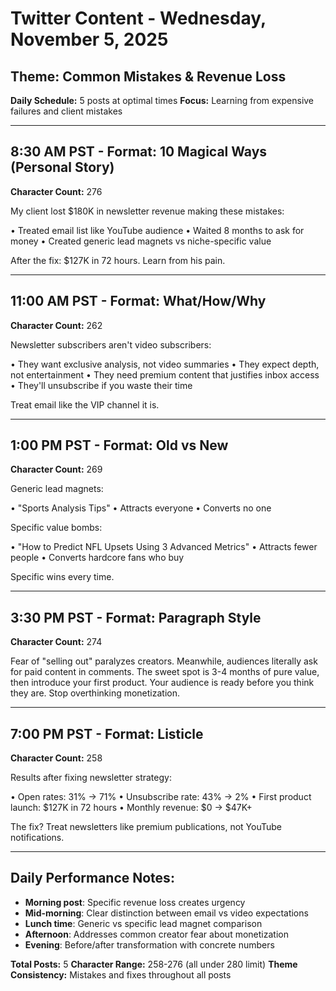 # Twitter Content - Wednesday, November 5, 2025
## Theme: Common Mistakes & Revenue Loss

**Daily Schedule:** 5 posts at optimal times
**Focus:** Learning from expensive failures and client mistakes

---

## 8:30 AM PST - Format: 10 Magical Ways (Personal Story)
**Character Count:** 276

My client lost $180K in newsletter revenue making these mistakes:

• Treated email list like YouTube audience
• Waited 8 months to ask for money
• Created generic lead magnets vs niche-specific value

After the fix: $127K in 72 hours. Learn from his pain.

---

## 11:00 AM PST - Format: What/How/Why
**Character Count:** 262

Newsletter subscribers aren't video subscribers:

• They want exclusive analysis, not video summaries
• They expect depth, not entertainment
• They need premium content that justifies inbox access
• They'll unsubscribe if you waste their time

Treat email like the VIP channel it is.

---

## 1:00 PM PST - Format: Old vs New
**Character Count:** 269

Generic lead magnets:

• "Sports Analysis Tips"
• Attracts everyone
• Converts no one

Specific value bombs:

• "How to Predict NFL Upsets Using 3 Advanced Metrics"
• Attracts fewer people
• Converts hardcore fans who buy

Specific wins every time.

---

## 3:30 PM PST - Format: Paragraph Style
**Character Count:** 274

Fear of "selling out" paralyzes creators. Meanwhile, audiences literally ask for paid content in comments. The sweet spot is 3-4 months of pure value, then introduce your first product. Your audience is ready before you think they are. Stop overthinking monetization.

---

## 7:00 PM PST - Format: Listicle
**Character Count:** 258

Results after fixing newsletter strategy:

• Open rates: 31% → 71%
• Unsubscribe rate: 43% → 2%
• First product launch: $127K in 72 hours
• Monthly revenue: $0 → $47K+

The fix? Treat newsletters like premium publications, not YouTube notifications.

---

## Daily Performance Notes:
- **Morning post**: Specific revenue loss creates urgency
- **Mid-morning**: Clear distinction between email vs video expectations  
- **Lunch time**: Generic vs specific lead magnet comparison
- **Afternoon**: Addresses common creator fear about monetization
- **Evening**: Before/after transformation with concrete numbers

**Total Posts:** 5
**Character Range:** 258-276 (all under 280 limit)
**Theme Consistency:** Mistakes and fixes throughout all posts